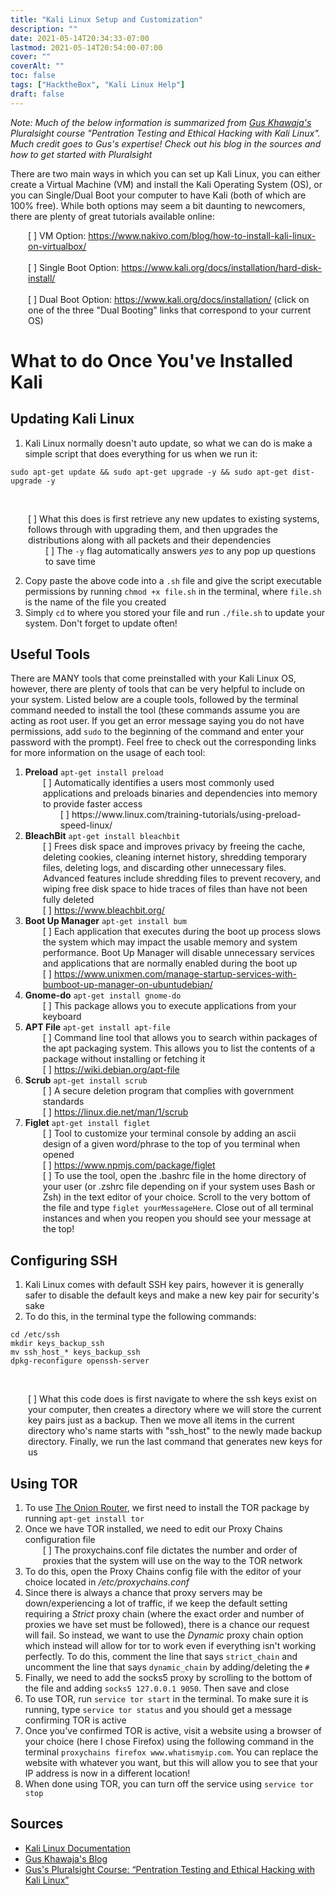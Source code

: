 ```yaml
---
title: "Kali Linux Setup and Customization"
description: ""
date: 2021-05-14T20:34:33-07:00
lastmod: 2021-05-14T20:54:00-07:00
cover: ""
coverAlt: ""
toc: false
tags: ["HacktheBox", "Kali Linux Help"]
draft: false
---
```

<style>
	main {
    margin: 90px auto;
    padding: 0 15px;
    max-width: 70%;
	}
</style>

*Note: Much of the below information is summarized from [Gus Khawaja's](https://ethicalhackingblog.com/about/) Pluralsight course "Pentration Testing and Ethical Hacking with Kali Linux". Much credit goes to Gus's expertise! Check out his blog in the sources and how to get started with Pluralsight*

There are two main ways in which you can set up Kali Linux, you can either create a Virtual Machine (VM) and install the Kali Operating System (OS), or you can Single/Dual Boot your computer to have Kali (both of which are 100% free). While both options may seem a bit daunting to newcomers, there are plenty of great tutorials available online:
<br><div style="padding-left: 2em;">[ ] VM Option: https://www.nakivo.com/blog/how-to-install-kali-linux-on-virtualbox/</div>
<br><div style="padding-left: 2em;">[ ] Single Boot Option: https://www.kali.org/docs/installation/hard-disk-install/</div>
<br><div style="padding-left: 2em;">[ ] Dual Boot Option: https://www.kali.org/docs/installation/ (click on one of the three "Dual Booting" links that correspond to your current OS)</div>

# What to do Once You've Installed Kali
## Updating Kali Linux
1. Kali Linux normally doesn't auto update, so what we can do is make a simple script that does everything for us when we run it:
```
sudo apt-get update && sudo apt-get upgrade -y && sudo apt-get dist-upgrade -y
```
<br><div style="padding-left: 2em;">[ ] What this does is first retrieve any new updates to existing systems, follows through with upgrading them, and then upgrades the distributions along with all packets and their dependencies
    <div style="padding-left: 2em;">[ ] The `-y` flag automatically answers *yes* to any pop up questions to save time</div> </div>

2. Copy paste the above code into a `.sh` file and give the script executable permissions by running `chmod +x file.sh` in the terminal, where `file.sh` is the name of the file you created
3. Simply `cd` to where you stored your file and run `./file.sh` to update your system. Don't forget to update often!

## Useful Tools
There are MANY tools that come preinstalled with your Kali Linux OS, however, there are plenty of tools that can be very helpful to include on your system. Listed below are a couple tools, followed by the terminal command needed to install the tool (these commands assume you are acting as root user. If you get an error message saying you do not have permissions, add `sudo` to the beginning of the command and enter your password with the prompt). Feel free to check out the corresponding links for more information on the usage of each tool:
1. **Preload** `apt-get install preload`
    <br><div style="padding-left: 2em;">[ ] Automatically identifies a users most commonly used applications and preloads binaries and dependencies into memory to provide faster access</div>
    <div style="padding-left: 4em;">[ ] https://www.linux.com/training-tutorials/using-preload-speed-linux/</div>
2. **BleachBit** `apt-get install bleachbit`
    <br><div style="padding-left: 2em;">[ ] Frees disk space and improves privacy by freeing the cache, deleting cookies, cleaning internet history, shredding temporary files, deleting logs, and discarding other unnecessary files. Advanced features include shredding files to prevent recovery, and wiping free disk space to hide traces of files than have not been fully deleted
    <br>[ ] https://www.bleachbit.org/</div>
3. **Boot Up Manager** `apt-get install bum`
    <br><div style="padding-left: 2em;">[ ] Each application that executes during the boot up process slows the system which may impact the usable memory and system performance. Boot Up Manager will disable unnecessary services and applications that are normally enabled during the boot up
    <br>[ ] https://www.unixmen.com/manage-startup-services-with-bumboot-up-manager-on-ubuntudebian/</div>
4. **Gnome-do** `apt-get install gnome-do`
    <br><div style="padding-left: 2em;">[ ] This package allows you to execute applications from your keyboard</div>
5. **APT File** `apt-get install apt-file`
    <br><div style="padding-left: 2em;">[ ] Command line tool that allows you to search within packages of the apt packaging system. This allows you to list the contents of a package without installing or fetching it
    <br>[ ] https://wiki.debian.org/apt-file</div>
6. **Scrub** `apt-get install scrub`
    <br><div style="padding-left: 2em;">[ ] A secure deletion program that complies with government standards
    <br>[ ] https://linux.die.net/man/1/scrub</div>
7. **Figlet** `apt-get install figlet`
    <br><div style="padding-left: 2em;">[ ] Tool to customize your terminal console by adding an ascii design of a given word/phrase to the top of you terminal when opened
    <br>[ ] https://www.npmjs.com/package/figlet
    <br>[ ] To use the tool, open the .bashrc file in the home directory of your user (or .zshrc file depending on if your system uses Bash or Zsh) in the text editor of your choice. Scroll to the very bottom of the file and type `figlet yourMessageHere`. Close out of all terminal instances and when you reopen you should see your message at the top!</div>

## Configuring SSH
1. Kali Linux comes with default SSH key pairs, however it is generally safer to disable the default keys and make a new key pair for security's sake
2. To do this, in the terminal type the following commands:
```
cd /etc/ssh
mkdir keys_backup_ssh
mv ssh_host_* keys_backup_ssh
dpkg-reconfigure openssh-server
```
<br><div style="padding-left: 2em;">[ ] What this code does is first navigate to where the ssh keys exist on your computer, then creates a directory where we will store the current key pairs just as a backup. Then we move all items in the current directory who's name starts with "ssh_host" to the newly made backup directory. Finally, we run the last command that generates new keys for us</div>

## Using TOR
1. To use [The Onion Router](https://www.torproject.org/), we first need to install the TOR package by running `apt-get install tor`
2. Once we have TOR installed, we need to edit our Proxy Chains configuration file
    <br><div style="padding-left: 2em;">[ ] The proxychains.conf file dictates the number and order of proxies that the system will use on the way to the TOR network</div>
3. To do this, open the Proxy Chains config file with the editor of your choice located in */etc/proxychains.conf*
4. Since there is always a chance that proxy servers may be down/experiencing a lot of traffic, if we keep the default setting requiring a *Strict* proxy chain (where the exact order and number of proxies we have set must be followed), there is a chance our request will fail. So instead, we want to use the *Dynamic* proxy chain option which instead will allow for tor to work even if everything isn't working perfectly. To do this, comment the line that says `strict_chain` and uncomment the line that says `dynamic_chain` by adding/deleting the `#`
5. Finally, we need to add the socks5 proxy by scrolling to the bottom of the file and adding `socks5 127.0.0.1 9050`. Then save and close
6. To use TOR, run `service tor start` in the terminal. To make sure it is running, type `service tor status` and you should get a message confirming TOR is active
7. Once you've confirmed TOR is active, visit a website using a browser of your choice (here I chose Firefox) using the following command in the terminal `proxychains firefox www.whatismyip.com`. You can replace the website with whatever you want, but this will allow you to see that your IP address is now in a different location!
8. When done using TOR, you can turn off the service using `service tor stop`

## Sources
* [Kali Linux Documentation](https://www.kali.org/docs/)
* [Gus Khawaja's Blog](https://ethicalhackingblog.com/)
* [Gus's Pluralsight Course: “Pentration Testing and Ethical Hacking with Kali Linux”](https://www.pluralsight.com/courses/kali-linux-penetration-testing-ethical-hacking)